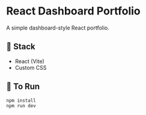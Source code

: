 # React Dashboard Portfolio

A simple dashboard-style React portfolio.

## 🔧 Stack
- React (Vite)
- Custom CSS

## 🚀 To Run
```bash
npm install
npm run dev
```
